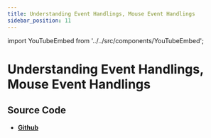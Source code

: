 ```yaml
---
title: Understanding Event Handlings, Mouse Event Handlings
sidebar_position: 11
---
```


import YouTubeEmbed from '../../src/components/YouTubeEmbed';

# Understanding Event Handlings, Mouse Event Handlings

<YouTubeEmbed videoId="Pw4nOjP8JUc" />

## Source Code

- [**Github**](https://github.com/isarojdahal/javascript-workshop)
